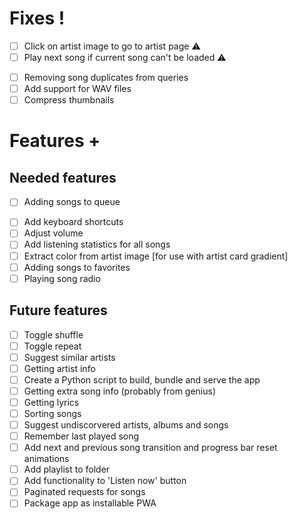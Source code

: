 # Fixes !

- [ ] Click on artist image to go to artist page ⚠
- [ ] Play next song if current song can't be loaded ⚠
<!--  -->
- [ ] Removing song duplicates from queries
- [ ] Add support for WAV files
- [ ] Compress thumbnails

# Features +

## Needed features

- [ ] Adding songs to queue
<!--  -->
- [ ] Add keyboard shortcuts
- [ ] Adjust volume
- [ ] Add listening statistics for all songs
- [ ] Extract color from artist image [for use with artist card gradient]
- [ ] Adding songs to favorites
- [ ] Playing song radio

## Future features

- [ ] Toggle shuffle
- [ ] Toggle repeat
- [ ] Suggest similar artists
- [ ] Getting artist info
- [ ] Create a Python script to build, bundle and serve the app
- [ ] Getting extra song info (probably from genius)
- [ ] Getting lyrics
- [ ] Sorting songs
- [ ] Suggest undiscorvered artists, albums and songs
- [ ] Remember last played song
- [ ] Add next and previous song transition and progress bar reset animations
- [ ] Add playlist to folder
- [ ] Add functionality to 'Listen now' button
- [ ] Paginated requests for songs
- [ ] Package app as installable PWA
